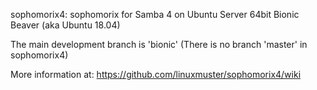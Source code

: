 sophomorix4:
sophomorix for Samba 4 on Ubuntu Server 64bit Bionic Beaver (aka Ubuntu 18.04)

The main development branch is 'bionic'
(There is no branch 'master' in sophomorix4)

More information at:
https://github.com/linuxmuster/sophomorix4/wiki
